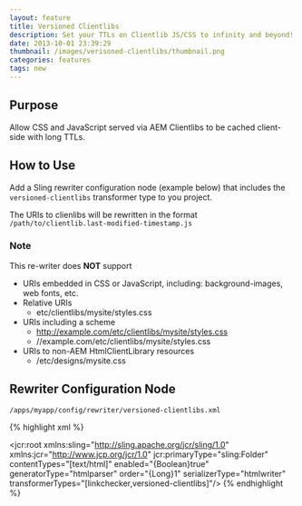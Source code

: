```yaml
---
layout: feature
title: Versioned Clientlibs
description: Set your TTLs on Clientlib JS/CSS to infinity and beyond!
date: 2013-10-01 23:39:29
thumbnail: /images/verisoned-clientlibs/thumbnail.png
categories: features
tags: new
---
```


## Purpose

Allow CSS and JavaScript served via AEM Clientlibs to be cached client-side with long TTLs.

## How to Use

Add a Sling rewriter configuration node (example below) that includes the `versioned-clientlibs` transformer type to you project. 

The URIs to clienlibs will be rewritten in the format `/path/to/clientlib.last-modified-timestamp.js`

### Note

This re-writer does **NOT** support

* URIs embedded in CSS or JavaScript, including: background-images, web fonts, etc. 
* Relative URIs 
	* etc/clientlibs/mysite/styles.css
* URIs including a scheme
	* http://example.com/etc/clientlibs/mysite/styles.css
	* //example.com/etc/clientlibs/mysite/styles.css
* URIs to non-AEM HtmlClientLibrary resources
	* /etc/designs/mysite.css
 
## Rewriter Configuration Node

	/apps/myapp/config/rewriter/versioned-clientlibs.xml

{% highlight xml %}
<?xml version="1.0" encoding="UTF-8"?>
<jcr:root xmlns:sling="http://sling.apache.org/jcr/sling/1.0" xmlns:jcr="http://www.jcp.org/jcr/1.0"
    jcr:primaryType="sling:Folder"
    contentTypes="[text/html]"
    enabled="{Boolean}true"
    generatorType="htmlparser"
    order="{Long}1"
    serializerType="htmlwriter"
    transformerTypes="[linkchecker,versioned-clientlibs]"/>
{% endhighlight %}        
